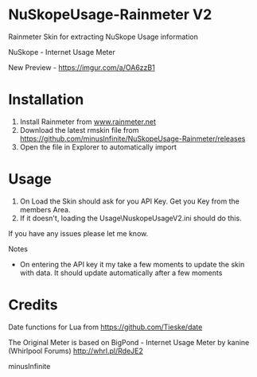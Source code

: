 # NuSkopeUsage-Rainmeter V2

Rainmeter Skin for extracting NuSkope Usage information

NuSkope - Internet Usage Meter 

New Preview - https://imgur.com/a/OA6zzB1

# Installation
1) Install Rainmeter from www.rainmeter.net
2) Download the latest rmskin file from https://github.com/minusInfinite/NuSkopeUsage-Rainmeter/releases
3) Open the file in Explorer to automatically import

# Usage
1) On Load the Skin should ask for you API Key. Get you Key from the members Area.
2) If it doesn't, loading the Usage\NuskopeUsageV2.ini should do this. 

If you have any issues please let me know. 

Notes

- On entering the API key it my take a few moments to update the skin with data. It should update automatically after a few moments

# Credits

Date functions for Lua from https://github.com/Tieske/date

The Original Meter is based on BigPond - Internet Usage Meter by kanine (Whirlpool Forums) http://whrl.pl/RdeJE2


minusInfinite
